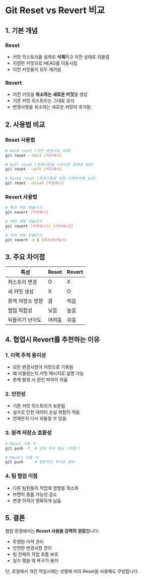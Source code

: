 # Git Reset vs Revert 비교

## 1. 기본 개념

### Reset
- 커밋 히스토리를 실제로 **삭제**하고 이전 상태로 되돌림
- 지정한 커밋으로 HEAD를 이동시킴
- 이전 커밋들이 모두 제거됨

### Revert
- 이전 커밋을 **취소하는 새로운 커밋**을 생성
- 기존 커밋 히스토리는 그대로 유지
- 변경사항을 취소하는 새로운 커밋이 추가됨

## 2. 사용법 비교

### Reset 사용법
```bash
# Hard reset (모든 변경사항 삭제)
git reset --hard [커밋해시]

# Soft reset (변경사항을 스테이징 영역에 보존)
git reset --soft [커밋해시]

# Mixed reset (변경사항을 워킹 디렉토리에 보존)
git reset --mixed [커밋해시]
```

### Revert 사용법
```bash
# 특정 커밋 되돌리기
git revert [커밋해시]

# 여러 커밋 되돌리기
git revert [커밋해시1] [커밋해시2]

# 머지 커밋 되돌리기
git revert -m 1 [머지커밋해시]
```

## 3. 주요 차이점

| 특성 | Reset | Revert |
|------|--------|---------|
| 히스토리 변경 | O | X |
| 새 커밋 생성 | X | O |
| 원격 저장소 영향 | 큼 | 적음 |
| 협업 적합성 | 낮음 | 높음 |
| 되돌리기 난이도 | 어려움 | 쉬움 |

## 4. 협업시 Revert를 추천하는 이유

### 1. 이력 추적 용이성
- 모든 변경사항이 커밋으로 기록됨
- 왜 되돌렸는지 커밋 메시지로 설명 가능
- 문제 발생 시 원인 파악이 쉬움

### 2. 안전성
- 기존 커밋 히스토리가 보존됨
- 실수로 인한 데이터 손실 위험이 적음
- 언제든지 다시 되돌릴 수 있음

### 3. 원격 저장소 호환성
```bash
# Reset 사용 시
git push -f  # 강제 푸시 필요 (위험!)

# Revert 사용 시
git push     # 일반적인 푸시로 충분
```

### 4. 팀 협업 이점
- 다른 팀원들의 작업에 영향을 최소화
- 브랜치 충돌 가능성 감소
- 변경 이력이 명확하게 남음

## 5. 결론

협업 환경에서는 **Revert 사용을 강력히 권장**합니다:
- 투명한 이력 관리
- 안전한 변경사항 관리
- 팀 전체의 작업 흐름 보호
- 실수 했을 때 복구가 용이

단, 로컬에서 개인 작업시에는 상황에 따라 Reset을 사용해도 무방합니다.